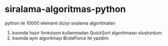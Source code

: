 # siralama-algoritmas-python
python ile 10000 elemanlı diziyi sıralama algoritmaları
1. kısımda hazır fonksiyon kullanmadan QuickSort algoritmaası oluşturdum.
2. kısımda aynı algoritmayı BruteForce ile yazdım.
